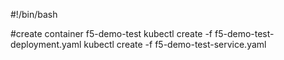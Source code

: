 #!/bin/bash

#create container f5-demo-test
kubectl create -f f5-demo-test-deployment.yaml
kubectl create -f f5-demo-test-service.yaml